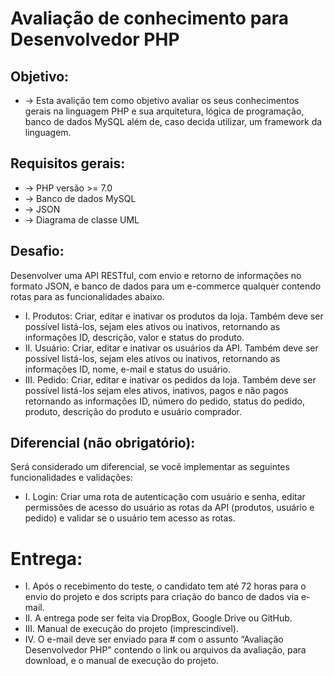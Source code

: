 # Avaliação de conhecimento para Desenvolvedor PHP 

## Objetivo: 
- → Esta avalição tem como objetivo avaliar os seus conhecimentos gerais na linguagem PHP e sua arquitetura, lógica de programação, banco de dados MySQL além de, caso decida utilizar, um framework da linguagem. 

## Requisitos gerais: 
* → PHP versão >= 7.0 
* → Banco de dados MySQL 
* → JSON 
* → Diagrama de classe UML 

## Desafio: 
Desenvolver uma API RESTful, com envio e retorno de informações no formato JSON, e banco de dados para um e-commerce qualquer contendo rotas para as funcionalidades abaixo. 
- I. Produtos: Criar, editar e inativar os produtos da loja. Também deve ser possível listá-los, sejam eles ativos ou inativos, retornando as informações ID, descrição, valor e status do produto. 
- II. Usuário: Criar, editar e inativar os usuários da API. Também deve ser possível listá-los, sejam eles ativos ou inativos, retornando as informações ID, nome, e-mail e status do usuário. 
- III. Pedido: Criar, editar e inativar os pedidos da loja. Também deve ser possível listá-los sejam eles ativos, inativos, pagos e não pagos retornando as informações ID, número do pedido, status do pedido, produto, descrição do produto e usuário comprador. 

## Diferencial (não obrigatório): 
Será considerado um diferencial, se você implementar as seguintes funcionalidades e validações: 
- I. Login: Criar uma rota de autenticação com usuário e senha, editar permissões de acesso do usuário as rotas da API (produtos, usuário e pedido) e validar se o usuário tem acesso as rotas. 

# Entrega: 
- I. Após o recebimento do teste, o candidato tem até 72 horas para o envio do projeto e dos scripts para criação do banco de dados via e-mail. 
- II. A entrega pode ser feita via DropBox, Google Drive ou GitHub. 
- III. Manual de execução do projeto (imprescindível). 
- IV. O e-mail deve ser enviado para # com o assunto “Avaliação Desenvolvedor PHP" contendo o link ou arquivos da avaliação, para download, e o manual de execução do projeto.